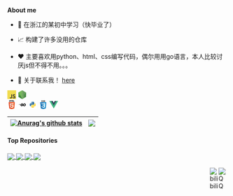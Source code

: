 **About me**

- 💼 在浙江的某初中学习（快毕业了） 

- 📈 构建了许多没用的仓库

- ❤️ 主要喜欢用python、html、css编写代码，偶尔用用go语言，本人比较讨厌js但不得不用。。。

- 💬 关于联系我！ [here](https://jamyido.tk)

<code><img height="20" alt="javascript" src="https://raw.githubusercontent.com/github/explore/80688e429a7d4ef2fca1e82350fe8e3517d3494d/topics/javascript/javascript.png"></code>
<code><img height="20" alt="nodejs" src="https://raw.githubusercontent.com/github/explore/80688e429a7d4ef2fca1e82350fe8e3517d3494d/topics/nodejs/nodejs.png"></code>    
<code><img height="20" alt="html" src="https://raw.githubusercontent.com/github/explore/80688e429a7d4ef2fca1e82350fe8e3517d3494d/topics/html/html.png"></code> 
<code><img height="20" alt="go" src="https://raw.githubusercontent.com/github/explore/80688e429a7d4ef2fca1e82350fe8e3517d3494d/topics/go/go.png"></code> 
<code><img height="20" alt="python" src="https://raw.githubusercontent.com/github/explore/80688e429a7d4ef2fca1e82350fe8e3517d3494d/topics/python/python.png"></code> 
<code><img height="20" alt="css" src="https://raw.githubusercontent.com/github/explore/80688e429a7d4ef2fca1e82350fe8e3517d3494d/topics/css/css.png"></code> 
<code><img height="20" alt="vue" src="https://raw.githubusercontent.com/github/explore/80688e429a7d4ef2fca1e82350fe8e3517d3494d/topics/vue/vue.png"></code> 


| <a href="https://github.com/HuYihe2008"><img align="center" src="https://github-readme-stats.vercel.app/api?username=HuYihe2008&show_icons=true&include_all_commits=true&theme=buefy&hide_border=true" alt="Anurag's github stats" /></a> | <a href="https://github.com/anuraghazra/github-readme-stats"><img align="center" src="https://github-readme-stats.vercel.app/api/top-langs/?username=HuYihe2008&layout=compact&theme=buefy&hide_border=true" /></a> |
| ------------- | ------------- |

#### Top Repositories


<a href="https://github.com/HuYihe2008/nonebot_plugin_manager">
  <img align="center" src="https://github-readme-stats.vercel.app/api/pin/?username=HuYihe2008&repo=nonebot_plugin_manager&theme=buefy" />
</a>
<a href="https://github.com/HuYihe2008/JYDmirra">
  <img align="center" src="https://github-readme-stats.vercel.app/api/pin/?username=HuYihe2008&repo=JYDmirra&theme=buefy" />
</a>
<a href="https://github.com/HuYihe2008/JamyidoBot">
  <img align="center" src="https://github-readme-stats.vercel.app/api/pin/?username=HuYihe2008&repo=JamyidoBot&theme=buefy" />
</a>
<a href="https://github.com/HuYihe2008/KMsystem">
  <img align="center" src="https://github-readme-stats.vercel.app/api/pin/?username=HuYihe2008&repo=KMsystem&theme=buefy" />
</a>

<br />
<br />

<a href="tencent://message/?uin=2812856215">
  <img align="right" alt="QQ" width="21px" src="https://s.nmxc.ltd/sakurairo_vision/@2.5/display_icon/muh2/qq.png" />
</a>
<a href="https://space.bilibili.com/470106870">
  <img align="right" alt="bilibili" width="20px" src="https://s.nmxc.ltd/sakurairo_vision/@2.5/display_icon/muh2/bilibili.png" />
</a>

